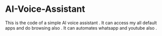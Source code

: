 # AI-Voice-Assistant

This is the code of a simple AI voice assistant . It can access my all default apps and do browsing also . It can automates whatsapp and youtube also .
